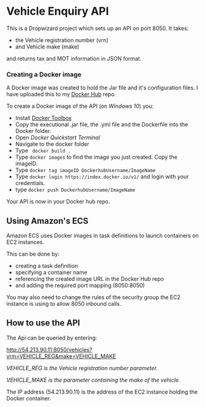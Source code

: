 # Vehicle Enquiry API

This is a Dropwizard project which sets up an API on port 8050. It takes:

- the Vehicle registration number (vrn) 
- and Vehicle make (make) 

and returns tax and MOT information in JSON format.

### Creating a Docker image

A Docker image was created to hold the Jar file and it's configuration files. I have uploaded this to my [Docker Hub](https://hub.docker.com/) repo.

To create a Docker image of the API (on *Windows 10*) you:

- Install [Docker Toolbox](https://www.docker.com/docker-toolbox)
- Copy the executional .jar file, the .yml file and the Dockerfile into the Docker folder.
- Open *Docker Quickstart Terminal*
- Navigate to the docker folder
- Type ``` docker build .```
- Type ``` docker images ``` to find the image you just created. Copy the imageID.
- Type ``` docker tag imageID DockerhubUsername/ImageName ```
- Type ``` docker login https://index.docker.io/v1/ ``` and login with your credentials.
- type ``` docker push DockerhubUsername/ImageName ```

Your API is now in your Docker hub repo.

## Using Amazon's ECS

Amazon ECS uses Docker images in task definitions to launch containers on EC2 instances. 

This can be done by:

- creating a task definition
- specifying a container name
- referencing the created image URL in the Docker Hub repo
- and adding the required port mapping (8050:8050)

You may also need to change the rules of the security group the EC2 instance is using to allow 8050 inbound calls.

## How to use the API

The Api can be queried by entering:

http://54.213.90.11:8050/vehicles?vrm=VEHICLE_REG&make=VEHICLE_MAKE

*VEHICLE_REG is the Vehicle registration number parameter.*


*VEHICLE_MAKE is the parameter containing the make of the vehicle.*

The IP address (54.213.90.11) is the address of the EC2 instance holding the Docker container.